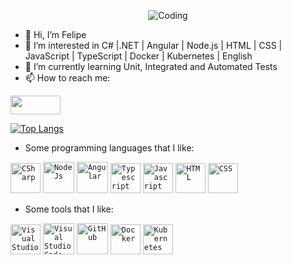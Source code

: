<p align="center">
  <img alt="Coding" title="Coding" src="https://user-images.githubusercontent.com/13723025/198141315-37c5c602-7b52-4bbc-8376-84338233e270.gif" style="max-width: 100%;">
</p>

- 👋 Hi, I’m Felipe
- 👀 I’m interested in C# |.NET | Angular | Node.js | HTML | CSS | JavaScript | TypeScript | Docker | Kubernetes | English
- 🌱 I’m currently learning Unit, Integrated and Automated Tests
- 📫 How to reach me:
<p>
<a href="https://www.linkedin.com/in/felipe-a-mendes" target="_blank"><img src="https://camo.githubusercontent.com/86a061108ba508ee3b237d0db831d7ef74c1b0c47235be2c39bddd743b3d5eac/68747470733a2f2f696d672e736869656c64732e696f2f62616467652f2d4c696e6b6564496e2d626c75653f7374796c653d666c61742d737175617265266c6f676f3d4c696e6b6564696e266c6f676f436f6c6f723d7768697465266c696e6b3d68747470733a2f2f7777772e6c696e6b6564696e2e636f6d2f696e2f7269636172646f616c7665737061756c612f" alt="" height="30" width="80" /></a>
</p>

[![Top Langs](https://github-readme-stats.vercel.app/api/top-langs/?username=FelipeAMendes&layout=compact)](https://github.com/FelipeAMendes/github-readme-stats)

- Some programming languages that I like:
<p dir="auto">
<code><img alt="CSharp" title="CSharp" height="48" src="https://user-images.githubusercontent.com/57419630/122697755-61ffbf80-d21c-11eb-901a-a3c4220f3ecf.png" style="max-width: 100%;"></code>
<code><img alt="Node Js" title="Node Js" height="50" src="https://user-images.githubusercontent.com/13723025/198139601-46010336-6753-4ba4-99fd-b197696f2f05.png" style="max-width: 100%;"></code>
<code><img alt="Angular" title="Angular" height="50" src="https://user-images.githubusercontent.com/13723025/198139927-5c0488df-44fb-4f2a-b77b-9167f621b045.png" style="max-width: 100%;"></code>
<code><img alt="Typescript" title="Typescript" height="48" src="https://user-images.githubusercontent.com/13723025/198140069-82b7fd5d-a04a-45ba-b42c-02bd32282460.png" style="max-width: 100%;"></code>
<code><img alt="Javascript" title="Javascript" height="48" src="https://user-images.githubusercontent.com/13723025/198140112-f9b34325-4c57-43db-b8c5-fcbb69fc269f.png" style="max-width: 100%;"></code>
<code><img alt="HTML" title="HTML" height="48" src="https://user-images.githubusercontent.com/13723025/198142914-1160ac0d-4cab-4174-ad2c-70902efd2e69.png" style="max-width: 100%;"></code>
<code><img alt="CSS" title="CSS" height="48" src="https://user-images.githubusercontent.com/13723025/198142985-d801e081-deab-4fd4-aa49-73c585623ac3.png" style="max-width: 100%;"></code>
</p>

- Some tools that I like:
<p dir="auto">
<code><img alt="Visual Studio" title="VS" height="48" src="https://user-images.githubusercontent.com/13723025/198142112-6635ec12-73ae-4ae3-8cef-498b49e64e04.png" style="max-width: 100%;"></code>
<code><img alt="Visual Studio Code" title="VS Code" height="50" src="https://user-images.githubusercontent.com/13723025/198140669-57adcb56-3d34-4b46-af2d-4385f5ad7acb.png" style="max-width: 100%;"></code>
<code><img alt="GitHub" title="GitHub" height="50" src="https://user-images.githubusercontent.com/13723025/198140705-3e9206f2-b333-47b9-af34-6b34aa5563c9.png" style="max-width: 100%;"></code>
<code><img alt="Docker" title="Docker" height="48" src="https://user-images.githubusercontent.com/13723025/198140763-d945b29d-7d5e-47ae-a13e-8e40689b968e.png" style="max-width: 100%;"></code>
<code><img alt="Kubernetes" title="Kubernetes" height="48" src="https://user-images.githubusercontent.com/13723025/198140792-e97a48a3-99e4-4c13-9aec-449bf1fbdb7c.png" style="max-width: 100%;"></code>
</p>

<!---
FelipeAMendes/FelipeAMendes is a ✨ special ✨ repository because its `README.md` (this file) appears on your GitHub profile.
You can click the Preview link to take a look at your changes.
--->
